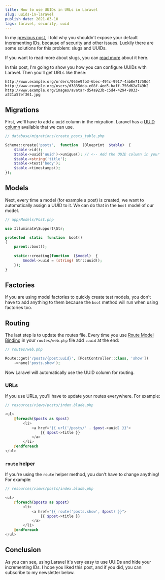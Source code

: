 ```yaml
---
title: How to use UUIDs in URLs in Laravel
slug: uuids-in-laravel
publish_date: 2021-03-10
tags: laravel, security, uuid
---
```


In my [previous post](https://www.jeroenvanrensen.nl/blog/dont-expose-incrementing-ids), I told why you shouldn't expose your default incrementing IDs, because of security and other issues. Luckily there are some solutions for this problem: slugs and UUIDs.

If you want to read more about slugs, you can [read more](https://www.jeroenvanrensen.nl/blog/dont-expose-incrementing-ids) about it here.

In this post, I'm going to show you how you can configure UUIDs with Laravel. Then you'll get URLs like these:

```url
http://www.example.org/orders/065e9fb3-6bec-494c-9917-4ab8e71750d4
http://www.example.org/users/d3835dda-e08f-4ed5-baff-756d62a749b2
http://www.example.org/images/avatar-d54a923b-c5d4-4294-8033-a221a57ef361.jpg
```

## Migrations

First, we'll have to add a `uuid` column in the migration. Laravel has a [UUID column](https://laravel.com/docs/8.x/migrations#column-method-uuid) available that we can use.

```php
// database/migrations/create_posts_table.php

Schema::create('posts',  function  (Blueprint  $table)  {
    $table->id();
    $table->uuid('uuid')->unique(); // <-- Add the UUID column in your migration
    $table->string('title');
    $table->text('body');
    $table->timestamps();
});
```

## Models

Next, every time a model (for example a post) is created, we want to automatically assign a UUID to it. We can do that in the `boot` model of our model.

```php
// app/Models/Post.php

use Illuminate\Support\Str;

protected  static  function  boot()
{
    parent::boot();
    
    static::creating(function  ($model)  {
        $model->uuid = (string) Str::uuid();
    });
}
```

## Factories

If you are using model factories to quickly create test models, you don't have to add anything to them because the `boot` method will run when using factories too.

## Routing

The last step is to update the routes file. Every time you use [Route Model Binding](https://laravel.com/docs/8.x/routing#route-model-binding) in your `routes/web.php` file add `:uuid` at the end:

```php
// routes/web.php

Route::get('/posts/{post:uuid}', [PostController::class, 'show'])
    ->name('posts.show');
```

Now Laravel will automatically use the UUID column for routing.

### URLs

If you use URLs, you'll have to update your routes everywhere. For example:

```php
// resources/views/posts/index.blade.php

<ul>
    @foreach($posts as $post)
        <li>
            <a href="{{ url('/posts/' . $post->uuid) }}">
                {{ $post->title }}
            </a>
        </li>
    @endforeach
</ul>
```

### `route` helper

If you're using the `route` helper method, you don't have to change anything! For example:
```php
// resources/views/posts/index.blade.php

<ul>
    @foreach($posts as $post)
        <li>
            <a href="{{ route('posts.show', $post) }}">
                {{ $post->title }}
            </a>
        </li>
    @endforeach
</ul>
```

## Conclusion

As you can see, using Laravel it's very easy to use UUIDs and hide your incrementing IDs. I hope you liked this post, and if you did, you can subscribe to my newsletter below.
